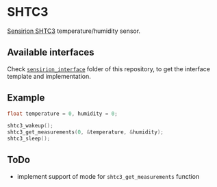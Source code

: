 # SHTC3

[Sensirion SHTC3](https://sensirion.com/products/catalog/SHTC3) temperature/humidity sensor.

## Available interfaces

Check [`sensirion_interface`](../sensirion_interface/) folder of this repository, to get the interface template and implementation.

## Example

```c
float temperature = 0, humidity = 0;

shtc3_wakeup();
shtc3_get_measurements(0, &temperature, &humidity);
shtc3_sleep();
```

## ToDo

* implement support of mode for `shtc3_get_measurements` function
